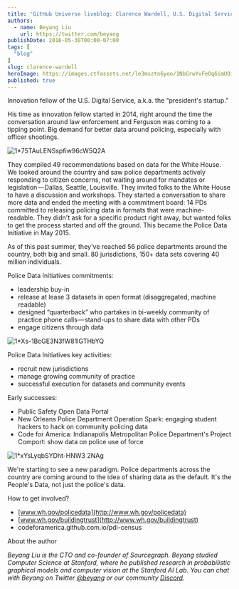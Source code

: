 ```yaml
---
title: 'GitHub Universe liveblog: Clarence Wardell, U.S. Digital Service'
authors:
  - name: Beyang Liu
    url: https://twitter.com/beyang
publishDate: 2016-05-30T00:00-07:00
tags: [
  "blog"
]
slug: clarence-wardell
heroImage: https://images.ctfassets.net/le3mxztn6yoo/1NbGrwYvFeOq6imUOimgMg/27e1186b665e0e9ed3e9e8e2ca118fc2/1_75TAuLENSspfiw96cW5Q2A.jpeg
published: true
---
```




Innovation fellow of the U.S. Digital Service, a.k.a. the “president's startup.”

His time as innovation fellow started in 2014, right around the time the conversation around law enforcement and Ferguson was coming to a tipping point. Big demand for better data around policing, especially with officer shootings.

![1*75TAuLENSspfiw96cW5Q2A](//images.contentful.com/le3mxztn6yoo/1NbGrwYvFeOq6imUOimgMg/27e1186b665e0e9ed3e9e8e2ca118fc2/1_75TAuLENSspfiw96cW5Q2A.jpeg)

They compiled 49 recommendations based on data for the White House. We looked around the country and saw police departments actively responding to citizen concerns, not waiting around for mandates or legislation — Dallas, Seattle, Louisville. They invited folks to the White House to have a discussion and workshops. They started a conversation to share more data and ended the meeting with a commitment board: 14 PDs committed to releasing policing data in formats that were machine-readable. They didn't ask for a specific product right away, but wanted folks to get the process started and off the ground. This became the Police Data Initiative in May 2015.

As of this past summer, they've reached 56 police departments around the country, both big and small. 80 jurisdictions, 150+ data sets covering 40 million individuals.

Police Data Initiatives commitments:

*   leadership buy-in
*   release at lease 3 datasets in open format (disaggregated, machine readable)
*   designed “quarterback” who partakes in bi-weekly community of practice phone calls — stand-ups to share data with other PDs
*   engage citizens through data

![1*Xs-1BcGE3N3fW81IGTHbYQ](//images.contentful.com/le3mxztn6yoo/5gxMRsW3sAc8g24W4Y4mKc/f48ba804fd991605eca9200206008cd6/1_Xs-1BcGE3N3fW81IGTHbYQ.jpeg)

Police Data Initiatives key activities:

*   recruit new jurisdictions
*   manage growing community of practice
*   successful execution for datasets and community events

Early successes:

*   Public Safety Open Data Portal
*   New Orleans Police Department Operation Spark: engaging student hackers to hack on community policing data
*   Code for America: Indianapolis Metropolitan Police Department's Project Comport: show data on police use of force

![1*xYsLyqbSYDht-HNW3 2NAg](//images.contentful.com/le3mxztn6yoo/41naiLxNcASU0MwoyMuc8c/f88715c20140b275d27329dc85cf68e3/1_xYsLyqbSYDht-HNW3_2NAg.jpeg)

We're starting to see a new paradigm. Police departments across the country are coming around to the idea of sharing data as the default. It's the People's Data, not just the police's data.

How to get involved?

*   [www.wh.gov/policedata](http://www.wh.gov/policedata)
*   [www.wh.gov/buildingtrust](http://www.wh.gov/buildingtrust)
*   codeforamerica.github.com.io/pdi-census

About the author

_Beyang Liu is the CTO and co-founder of Sourcegraph. Beyang studied Computer Science at Stanford, where he published research in probabilistic graphical models and computer vision at the Stanford AI Lab. You can chat with Beyang on Twitter [@beyang](https://twitter.com/beyang) or our community [Discord](https://discord.com/invite/vqsBW8m5Y8)._
